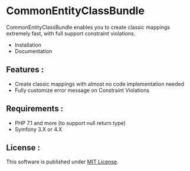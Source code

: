  # CommonEntityClassBundle
 
CommonEntityClassBundle enables you to create classic mappings extremely fast, with full support constraint violations.

- Installation
- Documentation

Features : 
------------
- Create classic mappings with almost no code implementation needed
- Fully customize error message on Constraint Violations

Requirements :
------------------
- PHP 7.1 and more (to support null return type)
- Symfony 3.X or 4.X

License :
----------
This software is published under [MIT License].

[MIT License]: https://github.com/thomasmerlin/CommonEntityClassBundle/blob/master/LICENSE.md